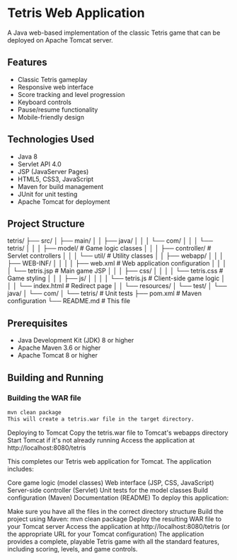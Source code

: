 # Tetris Web Application

A Java web-based implementation of the classic Tetris game that can be deployed on Apache Tomcat server.

## Features

- Classic Tetris gameplay
- Responsive web interface
- Score tracking and level progression
- Keyboard controls
- Pause/resume functionality
- Mobile-friendly design

## Technologies Used

- Java 8
- Servlet API 4.0
- JSP (JavaServer Pages)
- HTML5, CSS3, JavaScript
- Maven for build management
- JUnit for unit testing
- Apache Tomcat for deployment

## Project Structure
tetris/
├── src/
│   ├── main/
│   │   ├── java/
│   │   │   └── com/
│   │   │       └── tetris/
│   │   │           ├── model/      # Game logic classes
│   │   │           ├── controller/ # Servlet controllers
│   │   │           └── util/       # Utility classes
│   │   ├── webapp/
│   │   │   ├── WEB-INF/
│   │   │   │   ├── web.xml         # Web application configuration
│   │   │   │   └── tetris.jsp      # Main game JSP
│   │   │   ├── css/
│   │   │   │   └── tetris.css      # Game styling
│   │   │   ├── js/
│   │   │   │   └── tetris.js       # Client-side game logic
│   │   │   └── index.html          # Redirect page
│   │   └── resources/
│   └── test/
│       └── java/
│           └── com/
│               └── tetris/         # Unit tests
├── pom.xml                         # Maven configuration
└── README.md                       # This file


## Prerequisites

- Java Development Kit (JDK) 8 or higher
- Apache Maven 3.6 or higher
- Apache Tomcat 8 or higher

## Building and Running

### Building the WAR file

```bash
mvn clean package
This will create a tetris.war file in the target directory.
```

Deploying to Tomcat
Copy the tetris.war file to Tomcat's webapps directory
Start Tomcat if it's not already running
Access the application at http://localhost:8080/tetris


This completes our Tetris web application for Tomcat. The application includes:

Core game logic (model classes)
Web interface (JSP, CSS, JavaScript)
Server-side controller (Servlet)
Unit tests for the model classes
Build configuration (Maven)
Documentation (README)
To deploy this application:

Make sure you have all the files in the correct directory structure
Build the project using Maven: mvn clean package
Deploy the resulting WAR file to your Tomcat server
Access the application at http://localhost:8080/tetris (or the appropriate URL for your Tomcat configuration)
The application provides a complete, playable Tetris game with all the standard features, including scoring, levels, and game controls.
